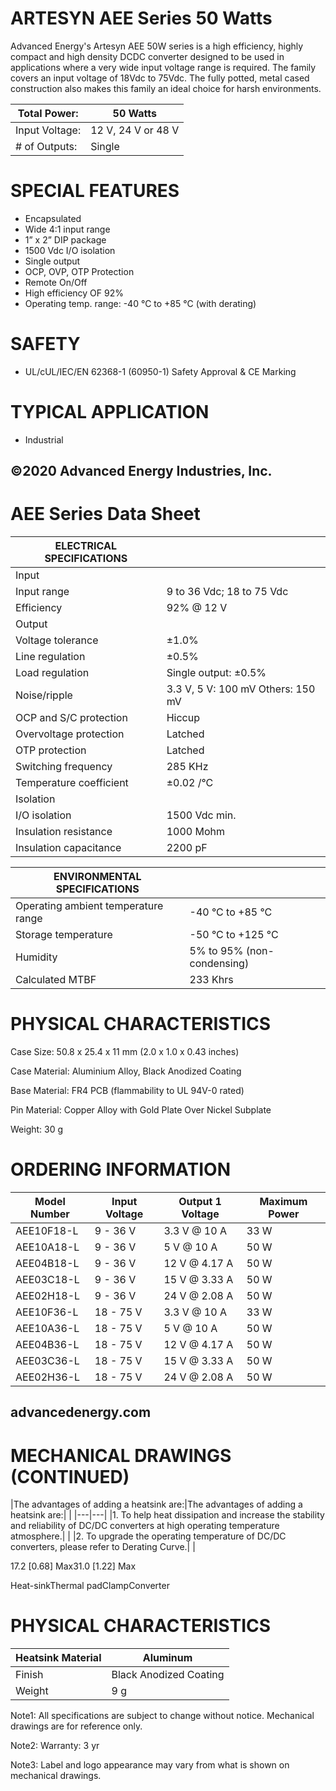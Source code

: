# ARTESYN AEE Series 50 Watts

Advanced Energy's Artesyn AEE 50W series is a high efficiency, highly compact and high density DCDC converter designed to be used in applications where a very wide input voltage range is required. The family covers an input voltage of 18Vdc to 75Vdc. The fully potted, metal cased construction also makes this family an ideal choice for harsh environments.

|Total Power:|50 Watts|
|---|---|
|Input Voltage:|12 V, 24 V or 48 V|
|# of Outputs:|Single|

# SPECIAL FEATURES

- Encapsulated
- Wide 4:1 input range
- 1” x 2” DIP package
- 1500 Vdc I/O isolation
- Single output
- OCP, OVP, OTP Protection
- Remote On/Off
- High efficiency OF 92%
- Operating temp. range: -40 °C to +85 °C (with derating)

# SAFETY

- UL/cUL/IEC/EN 62368-1 (60950-1) Safety Approval & CE Marking

# TYPICAL APPLICATION

- Industrial

©2020 Advanced Energy Industries, Inc.
---
# AEE Series Data Sheet

|ELECTRICAL SPECIFICATIONS| |
|---|---|
|Input| |
|Input range|9 to 36 Vdc; 18 to 75 Vdc|
|Efficiency|92% @ 12 V|
|Output| |
|Voltage tolerance|±1.0%|
|Line regulation|±0.5%|
|Load regulation|Single output: ±0.5%|
|Noise/ripple|3.3 V, 5 V: 100 mV Others: 150 mV|
|OCP and S/C protection|Hiccup|
|Overvoltage protection|Latched|
|OTP protection|Latched|
|Switching frequency|285 KHz|
|Temperature coefficient|±0.02 /°C|
|Isolation| |
|I/O isolation|1500 Vdc min.|
|Insulation resistance|1000 Mohm|
|Insulation capacitance|2200 pF|

|ENVIRONMENTAL SPECIFICATIONS| |
|---|---|
|Operating ambient temperature range|-40 °C to +85 °C|
|Storage temperature|-50 °C to +125 °C|
|Humidity|5% to 95% (non-condensing)|
|Calculated MTBF|233 Khrs|

# PHYSICAL CHARACTERISTICS

Case Size: 50.8 x 25.4 x 11 mm (2.0 x 1.0 x 0.43 inches)

Case Material: Aluminium Alloy, Black Anodized Coating

Base Material: FR4 PCB (flammability to UL 94V-0 rated)

Pin Material: Copper Alloy with Gold Plate Over Nickel Subplate

Weight: 30 g

# ORDERING INFORMATION

|Model Number|Input Voltage|Output 1 Voltage|Maximum Power|
|---|---|---|---|
|AEE10F18-L|9 - 36 V|3.3 V @ 10 A|33 W|
|AEE10A18-L|9 - 36 V|5 V @ 10 A|50 W|
|AEE04B18-L|9 - 36 V|12 V @ 4.17 A|50 W|
|AEE03C18-L|9 - 36 V|15 V @ 3.33 A|50 W|
|AEE02H18-L|9 - 36 V|24 V @ 2.08 A|50 W|
|AEE10F36-L|18 - 75 V|3.3 V @ 10 A|33 W|
|AEE10A36-L|18 - 75 V|5 V @ 10 A|50 W|
|AEE04B36-L|18 - 75 V|12 V @ 4.17 A|50 W|
|AEE03C36-L|18 - 75 V|15 V @ 3.33 A|50 W|
|AEE02H36-L|18 - 75 V|24 V @ 2.08 A|50 W|

advancedenergy.com
---
# MECHANICAL DRAWINGS (CONTINUED)

|The advantages of adding a heatsink are:|The advantages of adding a heatsink are:| |
|---|---|
|1. To help heat dissipation and increase the stability and reliability of DC/DC converters at high operating temperature atmosphere.| |
|2. To upgrade the operating temperature of DC/DC converters, please refer to Derating Curve.| |

17.2 [0.68] Max31.0 [1.22] Max

Heat-sinkThermal padClampConverter

# PHYSICAL CHARACTERISTICS

|Heatsink Material|Aluminum|
|---|---|
|Finish|Black Anodized Coating|
|Weight|9 g|

Note1: All specifications are subject to change without notice. Mechanical drawings are for reference only.

Note2: Warranty: 3 yr

Note3: Label and logo appearance may vary from what is shown on mechanical drawings.